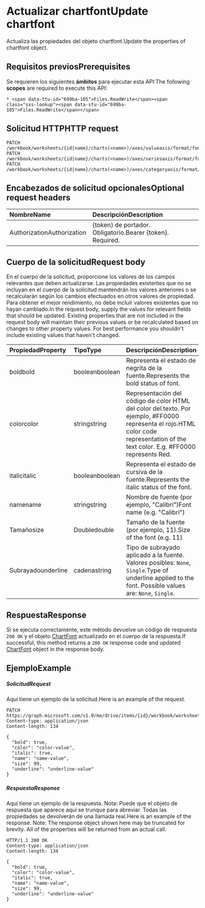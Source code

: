 # <a name="update-chartfont"></a><span data-ttu-id="699ba-101">Actualizar chartfont</span><span class="sxs-lookup"><span data-stu-id="699ba-101">Update chartfont</span></span>

<span data-ttu-id="699ba-102">Actualiza las propiedades del objeto chartfont.</span><span class="sxs-lookup"><span data-stu-id="699ba-102">Update the properties of chartfont object.</span></span>
## <a name="prerequisites"></a><span data-ttu-id="699ba-103">Requisitos previos</span><span class="sxs-lookup"><span data-stu-id="699ba-103">Prerequisites</span></span>
<span data-ttu-id="699ba-104">Se requieren los siguientes **ámbitos** para ejecutar esta API:</span><span class="sxs-lookup"><span data-stu-id="699ba-104">The following **scopes** are required to execute this API:</span></span> 

    * <span data-ttu-id="699ba-105">Files.ReadWrite</span><span class="sxs-lookup"><span data-stu-id="699ba-105">Files.ReadWrite</span></span>

## <a name="http-request"></a><span data-ttu-id="699ba-106">Solicitud HTTP</span><span class="sxs-lookup"><span data-stu-id="699ba-106">HTTP request</span></span>
<!-- { "blockType": "ignored" } -->
```http
PATCH /workbook/worksheets/{id|name}/charts(<name>)/axes/valueaxis/format/font
PATCH /workbook/worksheets/{id|name}/charts(<name>)/axes/seriesaxis/format/font
PATCH /workbook/worksheets/{id|name}/charts(<name>)/axes/categoryaxis/format/font
```
## <a name="optional-request-headers"></a><span data-ttu-id="699ba-107">Encabezados de solicitud opcionales</span><span class="sxs-lookup"><span data-stu-id="699ba-107">Optional request headers</span></span>
| <span data-ttu-id="699ba-108">Nombre</span><span class="sxs-lookup"><span data-stu-id="699ba-108">Name</span></span>       | <span data-ttu-id="699ba-109">Descripción</span><span class="sxs-lookup"><span data-stu-id="699ba-109">Description</span></span>|
|:-----------|:-----------|
| <span data-ttu-id="699ba-110">Authorization</span><span class="sxs-lookup"><span data-stu-id="699ba-110">Authorization</span></span>  | <span data-ttu-id="699ba-p101">{token} de portador. Obligatorio.</span><span class="sxs-lookup"><span data-stu-id="699ba-p101">Bearer {token}. Required.</span></span> |


## <a name="request-body"></a><span data-ttu-id="699ba-113">Cuerpo de la solicitud</span><span class="sxs-lookup"><span data-stu-id="699ba-113">Request body</span></span>
<span data-ttu-id="699ba-p102">En el cuerpo de la solicitud, proporcione los valores de los campos relevantes que deben actualizarse. Las propiedades existentes que no se incluyan en el cuerpo de la solicitud mantendrán los valores anteriores o se recalcularán según los cambios efectuados en otros valores de propiedad. Para obtener el mejor rendimiento, no debe incluir valores existentes que no hayan cambiado.</span><span class="sxs-lookup"><span data-stu-id="699ba-p102">In the request body, supply the values for relevant fields that should be updated. Existing properties that are not included in the request body will maintain their previous values or be recalculated based on changes to other property values. For best performance you shouldn't include existing values that haven't changed.</span></span>

| <span data-ttu-id="699ba-117">Propiedad</span><span class="sxs-lookup"><span data-stu-id="699ba-117">Property</span></span>     | <span data-ttu-id="699ba-118">Tipo</span><span class="sxs-lookup"><span data-stu-id="699ba-118">Type</span></span>   |<span data-ttu-id="699ba-119">Descripción</span><span class="sxs-lookup"><span data-stu-id="699ba-119">Description</span></span>|
|:---------------|:--------|:----------|
|<span data-ttu-id="699ba-120">bold</span><span class="sxs-lookup"><span data-stu-id="699ba-120">bold</span></span>|<span data-ttu-id="699ba-121">boolean</span><span class="sxs-lookup"><span data-stu-id="699ba-121">boolean</span></span>|<span data-ttu-id="699ba-122">Representa el estado de negrita de la fuente.</span><span class="sxs-lookup"><span data-stu-id="699ba-122">Represents the bold status of font.</span></span>|
|<span data-ttu-id="699ba-123">color</span><span class="sxs-lookup"><span data-stu-id="699ba-123">color</span></span>|<span data-ttu-id="699ba-124">string</span><span class="sxs-lookup"><span data-stu-id="699ba-124">string</span></span>|<span data-ttu-id="699ba-p103">Representación del código de color HTML del color del texto. Por ejemplo, #FF0000 representa el rojo.</span><span class="sxs-lookup"><span data-stu-id="699ba-p103">HTML color code representation of the text color. E.g. #FF0000 represents Red.</span></span>|
|<span data-ttu-id="699ba-128">italic</span><span class="sxs-lookup"><span data-stu-id="699ba-128">italic</span></span>|<span data-ttu-id="699ba-129">boolean</span><span class="sxs-lookup"><span data-stu-id="699ba-129">boolean</span></span>|<span data-ttu-id="699ba-130">Representa el estado de cursiva de la fuente.</span><span class="sxs-lookup"><span data-stu-id="699ba-130">Represents the italic status of the font.</span></span>|
|<span data-ttu-id="699ba-131">name</span><span class="sxs-lookup"><span data-stu-id="699ba-131">name</span></span>|<span data-ttu-id="699ba-132">string</span><span class="sxs-lookup"><span data-stu-id="699ba-132">string</span></span>|<span data-ttu-id="699ba-133">Nombre de fuente (por ejemplo, "Calibri")</span><span class="sxs-lookup"><span data-stu-id="699ba-133">Font name (e.g. "Calibri")</span></span>|
|<span data-ttu-id="699ba-134">Tamaño</span><span class="sxs-lookup"><span data-stu-id="699ba-134">size</span></span>|<span data-ttu-id="699ba-135">Double</span><span class="sxs-lookup"><span data-stu-id="699ba-135">double</span></span>|<span data-ttu-id="699ba-136">Tamaño de la fuente (por ejemplo, 11).</span><span class="sxs-lookup"><span data-stu-id="699ba-136">Size of the font (e.g. 11)</span></span>|
|<span data-ttu-id="699ba-137">Subrayado</span><span class="sxs-lookup"><span data-stu-id="699ba-137">underline</span></span>|<span data-ttu-id="699ba-138">cadena</span><span class="sxs-lookup"><span data-stu-id="699ba-138">string</span></span>|<span data-ttu-id="699ba-p104">Tipo de subrayado aplicado a la fuente. Valores posibles: `None`, `Single`.</span><span class="sxs-lookup"><span data-stu-id="699ba-p104">Type of underline applied to the font. Possible values are: `None`, `Single`.</span></span>|

## <a name="response"></a><span data-ttu-id="699ba-141">Respuesta</span><span class="sxs-lookup"><span data-stu-id="699ba-141">Response</span></span>

<span data-ttu-id="699ba-142">Si se ejecuta correctamente, este método devuelve un código de respuesta `200 OK` y el objeto [ChartFont](../resources/chartfont.md) actualizado en el cuerpo de la respuesta.</span><span class="sxs-lookup"><span data-stu-id="699ba-142">If successful, this method returns a `200 OK` response code and updated [ChartFont](../resources/chartfont.md) object in the response body.</span></span>
## <a name="example"></a><span data-ttu-id="699ba-143">Ejemplo</span><span class="sxs-lookup"><span data-stu-id="699ba-143">Example</span></span>
##### <a name="request"></a><span data-ttu-id="699ba-144">Solicitud</span><span class="sxs-lookup"><span data-stu-id="699ba-144">Request</span></span>
<span data-ttu-id="699ba-145">Aquí tiene un ejemplo de la solicitud.</span><span class="sxs-lookup"><span data-stu-id="699ba-145">Here is an example of the request.</span></span>
<!-- {
  "blockType": "request",
  "name": "update_chartfont"
}-->
```http
PATCH https://graph.microsoft.com/v1.0/me/drive/items/{id}/workbook/worksheets/{id|name}/charts(<name>)/axes/valueaxis/format/font
Content-type: application/json
Content-length: 134

{
  "bold": true,
  "color": "color-value",
  "italic": true,
  "name": "name-value",
  "size": 99,
  "underline": "underline-value"
}
```
##### <a name="response"></a><span data-ttu-id="699ba-146">Respuesta</span><span class="sxs-lookup"><span data-stu-id="699ba-146">Response</span></span>
<span data-ttu-id="699ba-p105">Aquí tiene un ejemplo de la respuesta. Nota: Puede que el objeto de respuesta que aparece aquí se trunque para abreviar. Todas las propiedades se devolverán de una llamada real.</span><span class="sxs-lookup"><span data-stu-id="699ba-p105">Here is an example of the response. Note: The response object shown here may be truncated for brevity. All of the properties will be returned from an actual call.</span></span>
<!-- {
  "blockType": "response",
  "truncated": true,
  "@odata.type": "microsoft.graph.chartFont"
} -->
```http
HTTP/1.1 200 OK
Content-type: application/json
Content-length: 134

{
  "bold": true,
  "color": "color-value",
  "italic": true,
  "name": "name-value",
  "size": 99,
  "underline": "underline-value"
}
```

<!-- uuid: 8fcb5dbc-d5aa-4681-8e31-b001d5168d79
2015-10-25 14:57:30 UTC -->
<!-- {
  "type": "#page.annotation",
  "description": "Update chartfont",
  "keywords": "",
  "section": "documentation",
  "tocPath": ""
}-->